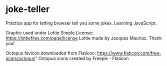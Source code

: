 # joke-teller

Practice app for letting browser tell you some jokes. Learning JavaScript.

Graphic used under Lottie Simple License: https://lottiefiles.com/page/license
Lottie made by Jacques Mauriac. Thank you!

Octopus favicon downloaded from Flaticon: https://www.flaticon.com/free-icons/octopus" Octopus icons created by Freepik - Flaticon